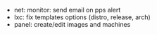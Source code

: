 * net: monitor: send email on pps alert
* lxc: fix templates options (distro, release, arch)
* panel: create/edit images and machines
